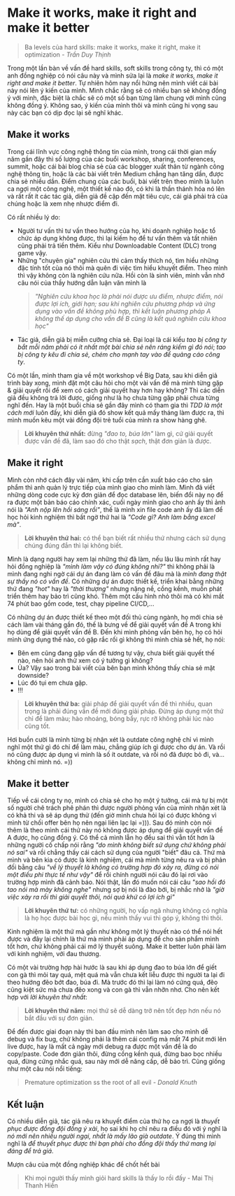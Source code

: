 # Make it works, make it right and make it better

> Ba levels của hard skills: make it works, make it right, make it optimization _- Trần Duy Thịnh_

Trong một lần bàn về vấn đề hard skills, soft skills trong công ty, thì có một anh đồng nghiệp có nói câu này và mình sửa lại là _make it works, make it right and make it better_. Tự nhiên hôm nay nổi hứng nên mình viết cái bài này nói lên ý kiến của mình. Mình chắc rằng sẽ có nhiều bạn sẽ không đồng ý với mình, đặc biệt là chắc sẽ có một số bạn từng làm chung với mình cũng không đồng ý. Không sao, ý kiến của mình thôi và mình cũng hi vọng sau này các bạn có dịp đọc lại sẽ nghĩ khác.

## Make it works

Trong cái lĩnh vực công nghệ thông tin của mình, trong cái thời gian mấy năm gần đây thì số lượng của các buổi workshop, sharing, conferences, summit, hoặc cái bài blog chia sẻ của các blogger xuất thân từ ngành công nghệ thông tin, hoặc là các bài viết trên Medium chẳng hạn tăng dần, được chia sẻ nhiều dần. Điểm chung của các buổi, bài viết trên theo mình là luôn ca ngợi một công nghệ, một thiết kế nào đó, có khi là thần thánh hóa nó lên và rất rất ít các tác giả, diễn giả đề cập đến mặt tiêu cực, cái giá phải trả của chúng hoặc là xem nhẹ nhược điểm đi.

Có rất nhiều lý do:

- Người tư vấn thì tư vấn theo hướng của họ, khi doanh nghiệp hoặc tổ chức áp dụng không được, thì lại kiếm họ để tư vấn thêm và tất nhiên cũng phải trả tiền thêm. Kiểu như Downloadable Content (DLC) trong game vậy.
- Những "chuyên gia" nghiên cứu thì cảm thấy thích nó, tìm hiểu những đặc tính tốt của nó thôi mà quên đi việc tìm hiểu khuyết điểm. Theo mình thì vậy không còn là nghiên cứu nữa. Hồi còn là sinh viên, mình vẫn nhớ câu nói của thầy hướng dẫn luận văn mình là 
    > _"Nghiên cứu khoa học là phải nói được ưu điểm, nhược điểm, nói được lợi ích, giới hạn; sau khi nghiên cứu phương pháp và ứng dụng vào vấn đề không phù hợp, thì kết luận phương pháp A không thế áp dụng cho vấn đề B cũng là kết quả nghiên cứu khoa học"_
- Tác giả, diễn giả bị miễn cưỡng chia sẻ. Đại loại là cái kiểu _tao bị công ty bắt mỗi năm phải có ít nhất một bài chia sẻ nên ráng kiếm gì đó nói_; _tao bị công ty kêu đi chia sẻ, chém cho mạnh tay vào để quảng cáo công ty_.

Có một lần, mình tham gia về một workshop về Big Data, sau khi diễn giả trình bày xong, mình đặt một câu hỏi cho một vài vấn đề mà mình từng gặp & giải quyết rồi để xem có cách giải quyết hay hơn hay không? Thì các diễn giả đều không trả lời được, giống như là họ chưa từng gặp phải chưa từng nghĩ đến. Hay là một buổi chia sẻ gần đây mình có tham gia thì _TDD là một cách mới_ luôn đấy, khi diễn giả đó show kết quả mấy tháng làm được ra, thì mình muốn kêu một vài đồng đội trẻ tuổi của mình ra show hàng ghê.

> **Lời khuyên thứ nhất:** đừng _"đao to, búa lớn"_ làm gì, cứ giải quyết được vấn đề đã, làm sao đó cho thật _sạch_, thật đơn giản là được.

## Make it right

Mình còn nhớ cách đây vài năm, khi cấp trên cần xuất báo cáo cho sản phẩm thì anh quản lý trực tiếp của mình giao cho mình làm. Mình đã viết những dòng code cực kỳ đơn giản để đọc database lên, biến đổi này nọ để ra được một bản báo cáo chính xác, cuối ngày mình giao cho anh ấy thì ảnh nói là _"Anh nộp lên hồi sáng rồi"_, thế là mình xin file code anh ấy đã làm để học hỏi kinh nghiệm thì bất ngờ thứ hai là _"Code gì? Anh làm bằng excel mà"_.

> **Lời khuyên thứ hai:** có thể bạn biết rất nhiều thứ nhưng cách sử dụng chúng đúng đắn thì lại không biết.

Mình là dạng người hay xem lại những thứ đã làm, nếu lâu lâu mình rất hay hỏi đồng nghiệp là _"mình làm vậy có đúng không nhỉ?"_ thì không phải là mình đang nghi ngờ cái dự án đang làm có vấn đề đâu mà là _mình đang thật sự thấy nó có vấn đề_. Có những dự án được thiết kế, triển khai bằng những thứ đang _"hot"_ hay là _"thời thượng"_ nhưng nặng nề, cồng kềnh, muốn phát triển thêm hay bảo trì cũng khó. Thêm một cấu hình nhỏ thôi mà có khi mất 74 phút bao gồm code, test, chạy pipeline CI/CD,...

Có những dự án được thiết kế theo một đối thủ cùng ngành, họ mới chia sẻ cách làm vài tháng gần đó, thế là bưng về để giải quyết vấn đề A trong khi họ dùng để giải quyết vấn đề B. Đến khi mình phỏng vấn bên họ, họ có hỏi mình ứng dụng thế nào, có gặp rắc rối gì không thì mình chia sẻ hết, họ nói:

- Bên em cũng đang gặp vấn đề tương tự vậy, chưa biết giải quyết thế nào, nên hỏi anh thử xem có ý tưởng gì không?
- Ủa? Vậy sao trong bài viết của bên bạn mình không thấy chia sẻ mặt downside?
- Lúc đó tụi em chưa gặp.
- !!!

> **Lời khuyên thứ ba:** giải pháp để giải quyết vấn đề thì nhiều, quan trọng là phải đúng vấn đề mới đúng giải pháp. Đừng áp dụng một thứ chỉ để làm màu; hào nhoáng, bóng bẩy, rực rỡ không phải lúc nào cũng tốt.

Hơi buồn cười là mình từng bị nhận xét là outdate công nghệ chỉ vì mình nghĩ một thứ gì đó chỉ để làm màu, chẳng giúp ích gì được cho dự án. Và rồi nó cũng được áp dụng vì mình là số ít outdate, và rồi nó đã được bỏ đi, và... không chỉ mình nó. =))

## Make it better

Tiếp về cái công ty nọ, mình có chia sẻ cho họ một ý tưởng, cái mà tự bị một số người chê trách phê phán thì được người phỏng vấn của mình nhận xét là có khả thi và sẽ áp dụng thử (đến giờ mình chưa hỏi lại có được không vì mình từ chối offer bên họ nên ngại liên lạc lại =))). Sau đó mình còn nói thêm là theo mình cái thứ này nó không được áp dụng để giải quyết vấn đề A được, họ cũng đồng ý. Có thể cả mình lẫn họ đều sai thì vẫn tốt hơn là những người cố chấp nói rằng _"do mình không biết sử dụng chứ không phải nó sai"_ và rồi chẳng thấy cái cách sử dụng của người "biết" đâu cả. Thứ mà mình và bên kia có được là kinh nghiệm, cái mà mình từng nêu ra và bị phản đối bằng câu _"về lý thuyết là không có trường hợp đó xảy ra, đừng có nói một điều phi thực tế như vậy"_ để rồi chính người nói câu đó lại rơi vào trường hợp mình đã cảnh báo. Nói thật, lần đó muốn nói cái câu _"sao hồi đó tao nói mà mày không nghe"_ nhưng sợ bị nói là đào bới, bị nhắc nhở là _"giờ việc xảy ra rồi thì giải quyết thôi, nói quá khứ có lợi ích gì"_

> **Lời khuyên thứ tư:** có những người, họ vấp ngã nhưng không có nghĩa là họ học được bài học gì, nếu mình thấy vui thì góp ý, không thì thôi.

Kinh nghiệm là một thứ mà gần như không một lý thuyết nào có thể nói hết được và đây lại chính là thứ mà mình phải áp dụng để cho sản phẩm mình tốt hơn, chứ không phải cái mớ lý thuyết suông. Make it better luôn phải làm với kinh nghiệm, với đau thương.

Có một vài trường hợp hài hước là sau khi áp dụng đao to búa lớn để giết con gà thì mỏi tay quá, mệt quá mà vẫn chưa kết liễu được thì người ta lại đi theo hướng đẽo bớt đao, búa đi. Mà trước đó thì lại làm nó cứng quá, đẽo cũng kiệt sức mà chưa đẽo xong và con gà thì vẫn nhỡn nhơ. Cho nên kết hợp với _lời khuyên thứ nhất_:

> **Lời khuyên thứ năm:** mọi thứ sẽ dễ dàng trở nên tốt đẹp hơn nếu nó bắt đầu với sự đơn giản.

Để đến được giai đoạn này thì ban đầu mình nên làm sao cho mình dễ debug và fix bug, chứ không phải là thêm cái config mà mất 74 phút mới lên live được, hay là mất cả ngày mới debug ra được một vấn đề là do copy/paste. Code đơn giản thôi, đừng cồng kềnh quá, đừng bao bọc nhiều quá, đừng cứng nhắc quá, sau này mới dễ nâng cấp, dễ bảo trì. Cũng giống như một câu nói nổi tiếng:

> Premature optimization ss the root of all evil - _Donald Knuth_

## Kết luận

Có nhiều diễn giả, tác giả nêu ra khuyết điểm của thứ họ ca ngợi là _thuyết phục được đồng đội đồng ý xài_, họ sai khi họ chỉ nêu ra điều đó với ý nghĩ là _nó mới nên nhiều người ngại, nhất là mấy lão già outdate_. Ý đúng thì mình nghĩ là _để thuyết phục được thì bạn phải cho đồng đội thấy thứ mang lại đáng để trả giá_.

Mượn câu của một đồng nghiệp khác để chốt hết bài

> Khi mọi người thấy mình giỏi hard skills là thấy lo rồi đấy - Mai Thị Thanh Hiền
